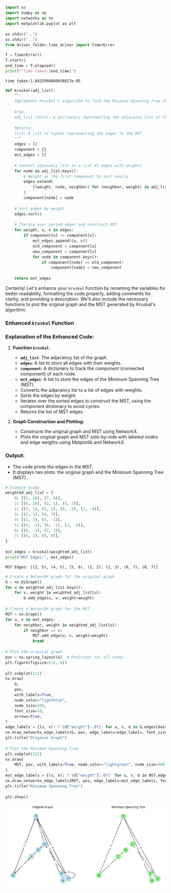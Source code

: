 ```python
import os
import numpy as np
import networkx as nx
import matplotlib.pyplot as plt

os.chdir("..")
os.chdir("..")
from driver_folder.time_driver import TimerError
```


```python
T = TimerError()
T.start()
end_time = T.elapsed()
print(f"time taken:{end_time}")
```

    time taken:1.8425998860038817e-05



```python
def kruskal(adj_list):
    """
    Implements Kruskal's algorithm to find the Minimum Spanning Tree (MST) of a graph.

    Args:
    adj_list (dict): A dictionary representing the adjacency list of the graph.

    Returns:
    list: A list of tuples representing the edges in the MST.
    """
    edges = []
    component = {}
    mst_edges = []

    # Convert adjacency list to a list of edges with weights
    for node in adj_list.keys():
        # Weight as the first component to sort easily
        edges.extend(
            [(weight, node, neighbor) for (neighbor, weight) in adj_list[node]]
        )
        component[node] = node

    # Sort edges by weight
    edges.sort()

    # Iterate over sorted edges and construct MST
    for weight, u, v in edges:
        if component[u] != component[v]:
            mst_edges.append((u, v))
            old_component = component[u]
            new_component = component[v]
            for node in component.keys():
                if component[node] == old_component:
                    component[node] = new_component

    return mst_edges
```

Certainly! Let's enhance your `kruskal` function by renaming the variables for better readability, formatting the code properly, adding comments for clarity, and providing a description. We'll also include the necessary functions to plot the original graph and the MST generated by Kruskal's algorithm.

### Enhanced `kruskal` Function
### Explanation of the Enhanced Code:
1. **Function `kruskal`**:
    - **`adj_list`**: The adjacency list of the graph.
    - **`edges`**: A list to store all edges with their weights.
    - **`component`**: A dictionary to track the component (connected component) of each node.
    - **`mst_edges`**: A list to store the edges of the Minimum Spanning Tree (MST).
    - Converts the adjacency list to a list of edges with weights.
    - Sorts the edges by weight.
    - Iterates over the sorted edges to construct the MST, using the component dictionary to avoid cycles.
    - Returns the list of MST edges.

2. **Graph Construction and Plotting**:
    - Constructs the original graph and MST using NetworkX.
    - Plots the original graph and MST side-by-side with labeled nodes and edge weights using Matplotlib and NetworkX.

### Output:
- The code prints the edges in the MST.
- It displays two plots: the original graph and the Minimum Spanning Tree (MST).


```python
# Example usage
weighted_adj_list = {
    0: [(1, 10), (7, 8)],
    1: [(0, 10), (2, 1), (5, 2)],
    2: [(1, 1), (3, 1), (5, -2), (2, -4)],
    3: [(2, 1), (4, 3)],
    4: [(3, 3), (5, -1)],
    5: [(4, -1), (6, -1), (2, -2)],
    6: [(5, -1), (7, 1)],
    7: [(6, 1), (0, 8)],
}

mst_edges = kruskal(weighted_adj_list)
print("MST Edges:", mst_edges)
```

    MST Edges: [(2, 5), (4, 5), (5, 6), (1, 2), (2, 3), (6, 7), (0, 7)]



```python
# Create a NetworkX graph for the original graph
G = nx.DiGraph()
for u in weighted_adj_list.keys():
    for v, weight in weighted_adj_list[u]:
        G.add_edge(u, v, weight=weight)

# Create a NetworkX graph for the MST
MST = nx.Graph()
for u, v in mst_edges:
    for neighbor, weight in weighted_adj_list[u]:
        if neighbor == v:
            MST.add_edge(u, v, weight=weight)
            break

# Plot the original graph
pos = nx.spring_layout(G)  # Positions for all nodes
plt.figure(figsize=(12, 6))

plt.subplot(121)
nx.draw(
    G,
    pos,
    with_labels=True,
    node_color="lightblue",
    node_size=500,
    font_size=10,
    arrows=True,
)
edge_labels = {(u, v): f'{d["weight"]:.0f}' for u, v, d in G.edges(data=True)}
nx.draw_networkx_edge_labels(G, pos, edge_labels=edge_labels, font_size=10)
plt.title("Original Graph")

# Plot the Minimum Spanning Tree
plt.subplot(122)
nx.draw(
    MST, pos, with_labels=True, node_color="lightgreen", node_size=500, font_size=10
)
mst_edge_labels = {(u, v): f'{d["weight"]:.0f}' for u, v, d in MST.edges(data=True)}
nx.draw_networkx_edge_labels(MST, pos, edge_labels=mst_edge_labels, font_size=10)
plt.title("Minimum Spanning Tree")

plt.show()
```


    
![png](kruskal_files/kruskal_5_0.png)
    



```python

```
